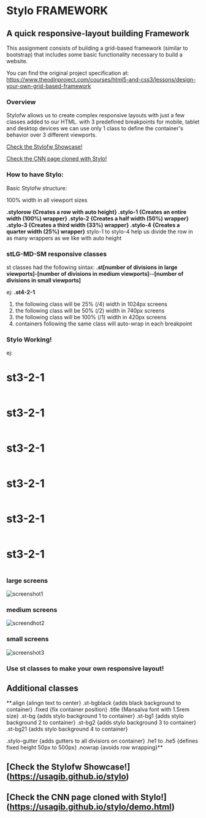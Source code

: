 # Stylo FRAMEWORK
## A quick responsive-layout building Framework
This assignment consists of building a grid-based framework (similar to bootstrap) that includes some basic functionality necessary to build a website.

You can find the original project specification at: https://www.theodinproject.com/courses/html5-and-css3/lessons/design-your-own-grid-based-framework

### Overview
Stylofw allows us to create complex responsive layouts with just a few classes added to our HTML.
with 3 predefined breakpoints for mobile, tablet and desktop devices we can use only 1 class to define the container's behavior over 3 different viewports.

[Check the Stylofw Showcase!](https://usagib.github.io/stylo)

[Check the CNN page cloned with Stylo!](https://usagib.github.io/stylo/demo.html)

### How to have Stylo:
Basic Stylofw structure:
<div class="stylorow">
  <div class="stylo-1">
    <div class="st1-1-1">
      <span>100% width in all viewport sizes</span>
    </div>
  </div>
</div>

**.stylorow {Creates a row with auto height}
.stylo-1 {Creates an entire width (100%) wrapper}
.stylo-2 {Creates a half width (50%) wrapper}
.stylo-3 {Creates a third width (33%) wrapper}
.stylo-4 {Creates a quarter width (25%) wrapper}**
stylo-1 to stylo-4 help us divide the row in as many wrappers as we like with auto height

### stLG-MD-SM responsive classes

st classes had the following sintax:
**.st[number of divisions in large viewports]-[number of divisions in medium viewports]--[number of divisions in small viewports]**

ej:
**.st4-2-1**
1. the following class will be 25% (/4) width in 1024px screens
2. the following class will be 50% (/2) width in 740px screens
3. the following class will be 100% (/1) width in 420px screens
4. containers following the same class will auto-wrap in each breakpoint

### Stylo Working!
ej:
  <div class="stylorow">
        <div class="stylo-1 stylo-gutter">
          <div class="st3-2-1 st-bgblack">
            <h1 class="title">st3-2-1</h1>
            <img class="showcaseimg" src="img/bg2-01.png" alt="">
          </div>
          <div class="st3-2-1 st-bgblack">
            <h1 class="title">st3-2-1</h1>
            <img class="showcaseimg" src="img/b2-01.png" alt="">
          </div>
          <div class="st3-2-1 st-bgblack">
            <h1 class="title">st3-2-1</h1>
            <img class="showcaseimg" src="img/b2-01.png" alt="">
          </div>
          <div class="st3-2-1 st-bgblack">
            <h1 class="title">st3-2-1</h1>
            <img class="showcaseimg" src="img/bg2-01.png" alt="">
          </div>
          <div class="st3-2-1 st-bgblack">
            <h1 class="title">st3-2-1</h1>
            <img class="showcaseimg" src="img/b2-01.png" alt="">
          </div>
          <div class="st3-2-1 st-bgblack">
            <h1 class="title">st3-2-1</h1>
            <img class="showcaseimg" src="img/b2-01.png" alt="">
          </div>
        </div>
  </div>

### large screens
![screenshot1](img/screen1.png)

### medium screens
![screendhot2](img/screen2.png)

### small screens
![screenshot3](img/screen3.png)

### Use st classes to make your own responsive layout!

## Additional classes
**.align {alingn text to center}
.st-bgblack {adds black background to container}
.fixed {fix container position}
.title {Mansalva font with 1.5rem size}
.st-bg {adds stylo background 1 to container}
.st-bg1 {adds stylo background 2 to container}
.st-bg2 {adds stylo background 3 to container}
.st-bg21 {adds stylo background 4 to container}

.stylo-gutter {adds gutters to all divisiors on container}
.he1 to .he5 {defines fixed height 50px to 500px}
.nowrap {avoids row wrapping}**

## [Check the Stylofw Showcase!] (https://usagib.github.io/stylo)

## [Check the CNN page cloned with Stylo!] (https://usagib.github.io/stylo/demo.html)
